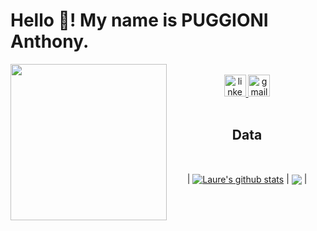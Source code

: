 <h1 align="left">Hello 👋! My name is PUGGIONI Anthony.</h1>

<img align="left" height="250" src="https://media0.giphy.com/media/L8K62iTDkzGX6/giphy.gif?cid=ecf05e47fwiwwz7qfvby69kbg5bowod4v3u6k2vtrvc1icoj&ep=v1_gifs_search&rid=giphy.gif&ct=g" />

<div align="center">
<br>

  <a href="https://https://www.linkedin.com/in/anthony-puggioni-76957628b/" target="_blank">
    <img src="https://img.shields.io/static/v1?message=LinkedIn&logo=linkedin&label=&color=0077B5&logoColor=white&labelColor=&style=for-the-badge" height="35" alt="linkedin logo"  />
  </a>

  <a href="anth.puggioni@gmail.com" target="_blank">
    <img src="https://img.shields.io/static/v1?message=Gmail&logo=gmail&label=&color=D14836&logoColor=white&labelColor=&style=for-the-badge" height="35" alt="gmail logo"  />
  </a>
</div>
<br>

<h2 align="center"> Data </h2>

<br>


<div align="center">

  | <a href="https://github.com/EvolutionZ19/github-readme-stats"><img align="center" src="https://github-readme-stats.vercel.app/api?username=EvolutionZ19&show_icons=true&include_all_commits=true&theme=buefy&hide_border=true" alt="Laure's github stats" /></a> | <a href="https://github.com/EvolutionZ19/github-readme-stats"><img align="center" src="https://github-readme-stats.vercel.app/api/top-langs/?username=EvolutionZ19&layout=compact&theme=buefy&hide_border=true" /></a> |
  
</div>
